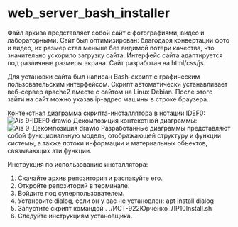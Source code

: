 # web_server_bash_installer

Файл архива представляет собой сайт с фотографиями, видео и лабораторными. Сайт был оптимизирован: благодаря конвертации фото и видео, их размер стал меньше без видимой потери качества, что значительно ускорило загрузку сайта. Интерфейс сайта адаптируется под различные размеры экрана. Сайт разработан на html/css/js.

Для установки сайта был написан Bash-скрипт с графическим пользовательским интерфейсом. Скрипт автоматически устанавливает веб-сервер apache2 вместе с сайтом на Linux Debian. После этого зайти на сайт можно указав ip-адрес машины в строке браузера.

Контекстная диаграмма скрипта-инсталлятора в нотации IDEF0:
![Ais 9-IDEF0 drawio](https://github.com/ICallMyGitHairyHarry/web_server_bash_installer/assets/51024214/d450b064-4c01-46e5-98b8-60bf38a59d97)
Декомпозиция контекстной диаграммы:
![Ais 9-Декомпозиция drawio](https://github.com/ICallMyGitHairyHarry/web_server_bash_installer/assets/51024214/2b04158c-01ec-4acd-a6c3-b501ed04da47)
Разработанные диаграммы представляют собой функциональную модель, отображающей структуру и функции системы, а также потоки информации и материальных объектов, связывающих эти функции.

Инструкция по использованию инсталлятора:
1. Скачайте архив репозитория и распакуйте его.
2. Откройте репозиторий в терминале.
3. Войдите под суперпользователем.
4. Установите dialog, если он у вас не установлен: apt install dialog
5. Запустите скрипт командой . ./ИСТ-922Юрченко_ЛР10Install.sh
6. Следуйте инструкциям установщика.


